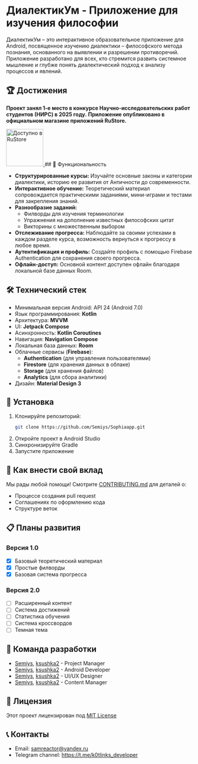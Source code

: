 # ДиалектикУм - Приложение для изучения философии

ДиалектикУм – это интерактивное образовательное приложение для Android, посвященное изучению диалектики – философского метода познания, основанного на выявлении и разрешении противоречий. Приложение разработано для всех, кто стремится развить системное мышление и глубже понять диалектический подход к анализу процессов и явлений.
 ## 🏆 Достижения
**Проект занял 1-е место в конкурсе Научно-исследовательских работ студентов (НИРС) в 2025 году.**
**Приложение опубликовано в официальном магазине приложений RuStore.**

<a href="https://www.rustore.ru/catalog/app/com.example.sophiaapp">
  <img src="https://github.com/user-attachments/assets/c0e56f63-6a42-4b82-bc19-377fa1e02136" alt="Доступно в RuStore" width="100">
</a>
## 📱 Функциональность

- **Структурированные курсы:** Изучайте основные законы и категории диалектики, историю ее развития от Античности до современности.
- **Интерактивное обучение:** Теоретический материал сопровождается практическими заданиями, мини-играми и тестами для закрепления знаний.
- **Разнообразие заданий:**
    - Филворды для изучения терминологии
    - Упражнения на дополнение известных философских цитат
    - Викторины с множественным выбором
- **Отслеживание прогресса:** Наблюдайте за своими успехами в каждом разделе курса, возможность вернуться к прогрессу в любое время.
- **Аутентификация и профиль:** Создайте профиль с помощью Firebase Authentication для сохранения своего прогресса.
- **Офлайн-доступ:** Основной контент доступен офлайн благодаря локальной базе данных Room.

## 🛠 Технический стек
- Минимальная версия Android: API 24 (Android 7.0)
- Язык программирования: **Kotlin**
- Архитектура: **MVVM**
- UI: **Jetpack Compose**
- Асинхронность: **Kotlin Coroutines**
- Навигация: **Navigation Compose**
- Локальная база данных: **Room**
- Облачные сервисы (**Firebase**):
    - **Authentication** (для управления пользователями)
    - **Firestore** (для хранения данных в облаке)
    - **Storage** (для хранения файлов)
    - **Analytics** (для сбора аналитики)
- Дизайн: **Material Design 3**

## 🚀 Установка

1. Клонируйте репозиторий:
   ```bash
   git clone https://github.com/Semiys/Sophiaapp.git
   ```
2. Откройте проект в Android Studio
3. Синхронизируйте Gradle
4. Запустите приложение

## 🤝 Как внести свой вклад

Мы рады любой помощи! Смотрите [CONTRIBUTING.md](CONTRIBUTING.md) для деталей о:
- Процессе создания pull request
- Соглашениях по оформлению кода
- Структуре веток

## 📋 Планы развития

### Версия 1.0
- [x] Базовый теоретический материал
- [x] Простые филворды
- [x] Базовая система прогресса

### Версия 2.0
- [ ] Расширенный контент
- [ ] Система достижений
- [ ] Статистика обучения
- [ ] Система кроссвордов
- [ ] Темная тема

## 👥 Команда разработки
- [Semiys](https://github.com/Semiys), [ksushka2](https://github.com/ksushka2) - Project Manager
- [Semiys](https://github.com/Semiys), [ksushka2](https://github.com/ksushka2) - Android Developer
- [Semiys](https://github.com/Semiys), [ksushka2](https://github.com/ksushka2) - UI/UX Designer
- [Semiys](https://github.com/Semiys), [ksushka2](https://github.com/ksushka2) - Content Manager

## 📄 Лицензия
Этот проект лицензирован под [MIT License](LICENSE)

## 📞 Контакты
- Email: samreactor@yandex.ru
- Telegram channel: https://t.me/k0tlinks_developer

